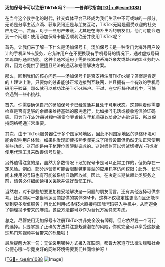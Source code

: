 **汤加保号卡可以注册TikTok吗？——一份详尽指南[[TG💪+ @esim1088](https://t.me/s/esim1088)]**

在当今这个数字化的时代，社交媒体平台已经成为我们生活中不可或缺的一部分。无论是分享生活点滴、获取资讯还是与朋友互动，TikTok无疑是最受欢迎的社交应用之一。然而，对于一些用户来说，尤其是在海外生活的朋友们，他们可能会遇到一个问题：使用汤加保号卡能否顺利注册并使用TikTok呢？

首先，让我们来了解一下什么是汤加保号卡。汤加保号卡是一种专门为海外用户设计的手机SIM卡服务，它允许用户在不更换现有手机号码的情况下，通过虚拟号码实现国际通信功能。这种卡通常适用于需要频繁联系海外亲友或处理跨国业务的人群，因为它提供了便捷且经济的通话和短信解决方案。

那么，回到我们的核心问题——汤加保号卡是否支持注册TikTok呢？答案是肯定的！理论上讲，只要你的设备能够正常连接到互联网，并且拥有一个有效的手机号码用于验证，那么就可以成功注册TikTok账户。不过，在实际操作过程中，可能会遇到一些小挑战。

首先，你需要确保自己的汤加保号卡已经激活并且处于可用状态。这意味着你需要检查是否有足够的余额来维持基础的服务运行，比如接听电话或接收短信验证码等。因为TikTok注册过程中通常会要求输入手机号码以接收动态验证码，所以保持网络畅通非常重要。

其次，由于TikTok服务器位于多个国家和地区，因此不同国家地区的网络环境可能会影响用户体验。如果你发现即使按照步骤完成了所有设置但仍然无法正常使用某些功能，这可能是由于地理位置限制造成的。这时候你可以尝试切换Wi-Fi或者使用代理工具来改善信号质量。

另外值得注意的是，虽然大多数情况下汤加保号卡是可以正常工作的，但仍存在一定风险。例如，部分运营商可能会限制特定类型的应用程序访问权限；此外，长时间未使用的号码也有可能被系统自动回收掉。因此，在决定长期依赖此类服务之前，请务必仔细阅读相关条款并做好备份工作。

当然啦，对于那些想要更加稳妥地解决这一问题的朋友而言，还有其他选择可供参考。比如购买一张当地运营商提供的实体SIM卡，这样不仅稳定性更高而且还能享受到更多增值服务；再比如利用eSIM技术直接将国际号码导入手机中，从而避免了物理换卡带来的麻烦。这些方法都可以作为替代方案供您考虑。

总之，尽管使用汤加保号卡注册TikTok并非完全没有障碍，但它依然是一个可行的选择。只要掌握了正确的方法并注意规避潜在的风险，你就完全可以享受这款全球热门短视频平台带来的乐趣啦！

最后提醒大家一句：无论采用哪种方式接入互联网，都请大家遵守法律法规和社会公德心哦～毕竟良好的网络环境需要我们共同维护呀！

[[TG💪+ @esim1088](https://t.me/s/esim1088) ![Image](https://i.postimg.cc/4NQfJmqS/Snipaste-2025-05-13-00-14-12.png)]
